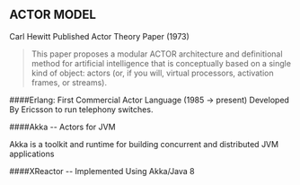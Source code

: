 ## ACTOR MODEL


Carl Hewitt Published Actor Theory Paper (1973)

>This paper proposes a modular ACTOR architecture and definitional method for artificial intelligence that is conceptually based on a single kind of object: actors (or, if you will, virtual processors, activation frames, or streams).
 


####Erlang: First Commercial Actor Language (1985 -> present)
Developed By Ericsson to run telephony switches. 


####Akka -- Actors for JVM

Akka is a toolkit and runtime for building concurrent and distributed JVM applications


####XReactor -- Implemented Using Akka/Java 8
